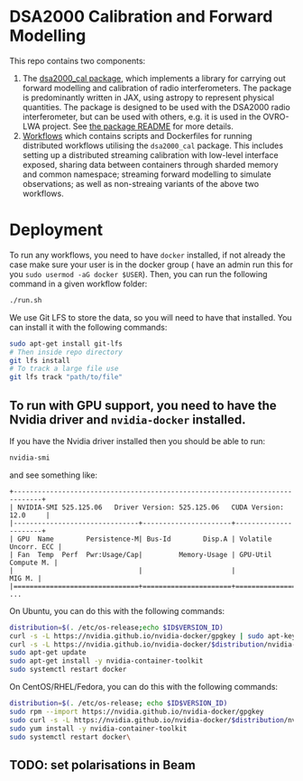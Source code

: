 # DSA2000 Calibration and Forward Modelling

This repo contains two components:

1. The [dsa2000_cal package](dsa2000_cal), which implements a library for carrying out forward modelling and
   calibration of radio interferometers. The package is predominantly written in JAX, using astropy to represent
   physical
   quantities. The package is designed to be used with the DSA2000 radio interferometer, but can be used with others,
   e.g.
   it is used in the OVRO-LWA project. See [the package README](dsa2000_cal/README.md) for more details.
2. [Workflows](workflows) which contains scripts and Dockerfiles for running distributed workflows utilising the
   `dsa2000_cal` package. This includes setting up a distributed streaming calibration with low-level interface exposed,
   sharing data between containers through sharded memory and common namespace; streaming forward modelling to simulate
   observations; as well as non-streaing variants of the above two workflows.

# Deployment

To run any workflows, you need to have `docker` installed, if not already the case make sure your user is in the docker
group (
have an admin run this for you `sudo usermod -aG docker $USER`). Then, you can run the following command in a given
workflow folder:

```bash
./run.sh
```

We use Git LFS to store the data, so you will need to have that installed. You can install it with the following
commands:

```bash
sudo apt-get install git-lfs
# Then inside repo directory
git lfs install
# To track a large file use
git lfs track "path/to/file"
```

## To run with GPU support, you need to have the Nvidia driver and `nvidia-docker` installed.

If you have the Nvidia driver installed then you should be able to run:

```bash
nvidia-smi
```

and see something like:

```
+-----------------------------------------------------------------------------+
| NVIDIA-SMI 525.125.06   Driver Version: 525.125.06   CUDA Version: 12.0     |
|-------------------------------+----------------------+----------------------+
| GPU  Name        Persistence-M| Bus-Id        Disp.A | Volatile Uncorr. ECC |
| Fan  Temp  Perf  Pwr:Usage/Cap|         Memory-Usage | GPU-Util  Compute M. |
|                               |                      |               MIG M. |
|===============================+======================+======================|
...
```

On Ubuntu, you can do this with the following commands:

```bash
distribution=$(. /etc/os-release;echo $ID$VERSION_ID)
curl -s -L https://nvidia.github.io/nvidia-docker/gpgkey | sudo apt-key add -
curl -s -L https://nvidia.github.io/nvidia-docker/$distribution/nvidia-docker.list | sudo tee /etc/apt/sources.list.d/nvidia-docker.list
sudo apt-get update
sudo apt-get install -y nvidia-container-toolkit
sudo systemctl restart docker
```

On CentOS/RHEL/Fedora, you can do this with the following commands:

```bash
distribution=$(. /etc/os-release; echo $ID$VERSION_ID)
sudo rpm --import https://nvidia.github.io/nvidia-docker/gpgkey
sudo curl -s -L https://nvidia.github.io/nvidia-docker/$distribution/nvidia-docker.repo -o /etc/yum.repos.d/nvidia-docker.repo
sudo yum install -y nvidia-container-toolkit
sudo systemctl restart docker\
```

## TODO: set polarisations in Beam 